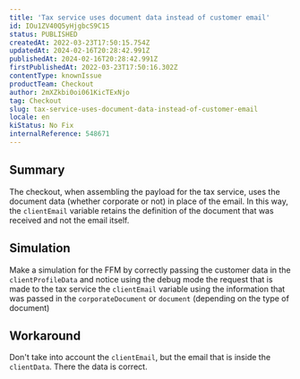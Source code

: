 ```yaml
---
title: 'Tax service uses document data instead of customer email'
id: IOu1ZV40Q5yHjgbcS9C15
status: PUBLISHED
createdAt: 2022-03-23T17:50:15.754Z
updatedAt: 2024-02-16T20:28:42.991Z
publishedAt: 2024-02-16T20:28:42.991Z
firstPublishedAt: 2022-03-23T17:50:16.302Z
contentType: knownIssue
productTeam: Checkout
author: 2mXZkbi0oi061KicTExNjo
tag: Checkout
slug: tax-service-uses-document-data-instead-of-customer-email
locale: en
kiStatus: No Fix
internalReference: 548671
---
```


## Summary



The checkout, when assembling the payload for the tax service, uses the document data (whether corporate or not) in place of the email. In this way, the `clientEmail` variable retains the definition of the document that was received and not the email itself.



## Simulation


Make a simulation for the FFM by correctly passing the customer data in the `clientProfileData` and notice using the debug mode the request that is made to the tax service the `clientEmail` variable using the information that was passed in the `corporateDocument` or `document` (depending on the type of document)



## Workaround


Don't take into account the `clientEmail`, but the email that is inside the `clientData`. There the data is correct.

